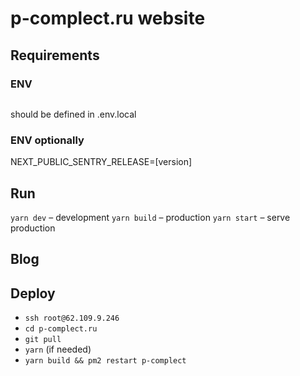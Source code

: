 # p-complect.ru website

## Requirements

### ENV

```

```

should be defined in .env.local

### ENV optionally

NEXT_PUBLIC_SENTRY_RELEASE=[version]

## Run

`yarn dev` – development
`yarn build` – production
`yarn start` – serve production

## Blog

## Deploy

- `ssh root@62.109.9.246`
- `cd p-complect.ru`
- `git pull`
- `yarn` (if needed)
- `yarn build && pm2 restart p-complect`

